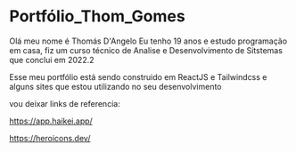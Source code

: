 # Portfólio_Thom_Gomes
Olá meu nome é Thomás D'Angelo
Eu tenho 19 anos e estudo programação em casa, fiz um curso técnico de Analise e Desenvolvimento de Sitstemas que conclui em 2022.2

Esse meu portfólio está sendo construido em ReactJS e Tailwindcss e alguns sites que estou utilizando no seu desenvolvimento

vou deixar links de referencia:

https://app.haikei.app/

https://heroicons.dev/